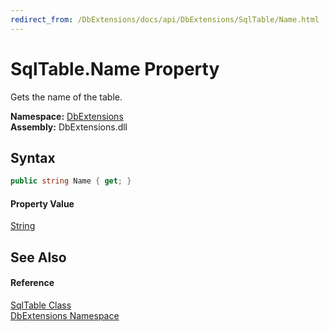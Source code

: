 ```yaml
---
redirect_from: /DbExtensions/docs/api/DbExtensions/SqlTable/Name.html
---
```


SqlTable.Name Property
======================
Gets the name of the table.
  
**Namespace:** [DbExtensions][1]  
**Assembly:** DbExtensions.dll

Syntax
------

```csharp
public string Name { get; }
```

#### Property Value
[String][2]

See Also
--------

#### Reference
[SqlTable Class][3]  
[DbExtensions Namespace][1]  

[1]: ../README.md
[2]: https://learn.microsoft.com/dotnet/api/system.string
[3]: README.md